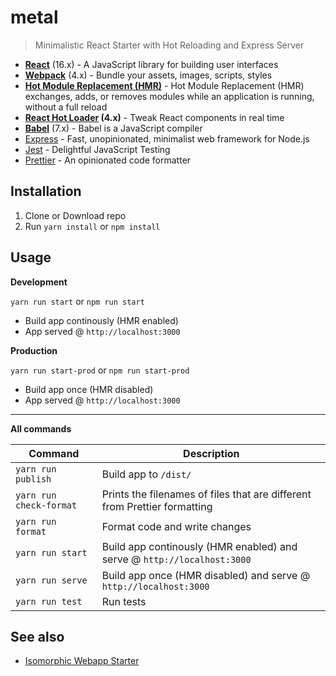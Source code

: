 # metal

> Minimalistic React Starter with Hot Reloading and Express Server

- **[React](https://reactjs.org/)** (16.x) - A JavaScript library for building user interfaces
- **[Webpack](https://webpack.js.org/)** (4.x) - Bundle your assets, images, scripts, styles
- **[Hot Module Replacement (HMR)](https://webpack.js.org/concepts/hot-module-replacement/)** - Hot Module Replacement (HMR) exchanges, adds, or removes modules while an application is running, without a full reload
- **[React Hot Loader](https://github.com/gaearon/react-hot-loader) (4.x)** - Tweak React components in real time
- **[Babel](http://babeljs.io/)** (7.x) - Babel is a JavaScript compiler
- [Express](https://expressjs.com/) - Fast, unopinionated, minimalist web framework for Node.js
- [Jest](https://jestjs.io/) - Delightful JavaScript Testing
- [Prettier](https://prettier.io/) - An opinionated code formatter

## Installation

1. Clone or Download repo
2. Run `yarn install` or `npm install`

## Usage

**Development**

`yarn run start` or `npm run start`

- Build app continously (HMR enabled)
- App served @ `http://localhost:3000`

**Production**

`yarn run start-prod` or `npm run start-prod`

- Build app once (HMR disabled)
- App served @ `http://localhost:3000`

---

**All commands**

| Command                 | Description                                                               |
| ----------------------- | ------------------------------------------------------------------------- |
| `yarn run publish`      | Build app to `/dist/`                                                     |
| `yarn run check-format` | Prints the filenames of files that are different from Prettier formatting |
| `yarn run format`       | Format code and write changes                                             |
| `yarn run start`        | Build app continously (HMR enabled) and serve @ `http://localhost:3000`   |
| `yarn run serve`        | Build app once (HMR disabled) and serve @ `http://localhost:3000`         |
| `yarn run test`         | Run tests                                                                 |


## See also

- [Isomorphic Webapp Starter](https://github.com/vikpe/isomorphic-webapp-starter)
